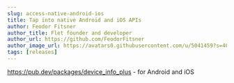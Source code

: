 ```yaml
---
slug: access-native-android-ios
title: Tap into native Android and iOS APIs
author: Feodor Fitsner
author_title: Flet founder and developer
author_url: https://github.com/FeodorFitsner
author_image_url: https://avatars0.githubusercontent.com/u/5041459?s=400&v=4
tags: [releases]
---
```


https://pub.dev/packages/device_info_plus - for Android and iOS